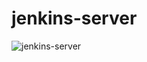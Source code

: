 # jenkins-server

![jenkins-server](https://user-images.githubusercontent.com/78490515/127307217-db9571fa-afdd-4590-860b-1cd184d70ef5.png)